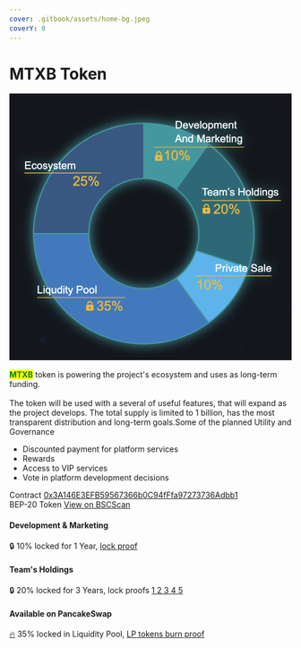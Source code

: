 ```yaml
---
cover: .gitbook/assets/home-bg.jpeg
coverY: 0
---
```


# MTXB Token

<mark style="color:green;">****</mark>![](.gitbook/assets/image.png)<mark style="color:green;">****</mark>

<mark style="color:green;">**MTXB**</mark> token is powering the project's ecosystem and uses as long-term funding. \
\
The token will be used with a several of useful features, that will expand as the project develops. The total supply is limited to 1 billion, has the most transparent distribution and long-term goals.Some of the planned Utility and Governance

* Discounted payment for platform services
* Rewards
* Access to VIP services
* Vote in platform development decisions

Contract           [0x3A146E3EFB59567366b0C94fFfa97273736Adbb1](https://bscscan.com/address/0x3A146E3EFB59567366b0C94fFfa97273736Adbb1)\
BEP-20 Token  [View on BSCScan](https://bscscan.com/token/0x3A146E3EFB59567366b0C94fFfa97273736Adbb1)

#### Development & Marketing

🔒 10% locked for 1 Year, [lock proof](https://tokentool.bitbond.com/tokenlocker/0x361eF8f2f19E81A0c1427949475C749A0762cB03/56)

#### Team's Holdings

🔒 20% locked for 3 Years, lock proofs [1 ](https://tokentool.bitbond.com/tokenlocker/0x2E7782B266d66587b663957077FF3dB6252a25E3/56)[2 ](https://tokentool.bitbond.com/tokenlocker/0x9A8DBc9968b5A7c35f38B4bCa1D1a192655E5a79/56)[3 ](https://tokentool.bitbond.com/tokenlocker/0xA6aaEbD6efE69273f034e26a1a89C727841652CF/56)[4 ](https://tokentool.bitbond.com/tokenlocker/0x1B685E3763903E981C4d028226C76a37bc3f4365/56)[5](https://tokentool.bitbond.com/tokenlocker/0x784573BC8a149AD4c65D4c32c21d029b5c943327/56)

#### Available on PancakeSwap

[🔥](https://emojipedia.org/fire/) 35% locked in Liquidity Pool, [LP tokens burn proof](https://bscscan.com/tx/0x0839d96c702b13cc7073b70944d94f134b41c58ad8099d6f71adc9ed919ebe06)
